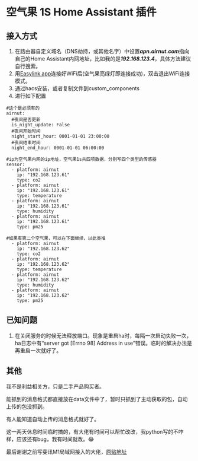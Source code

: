 # 空气果 1S Home Assistant 插件

## 接入方式

1. 在路由器自定义域名（DNS劫持，或其他名字）中设置***apn.airnut.com***指向自己的Home Assistant内网地址，比如我的是***192.168.123.4***，具体方法建议自行搜索。
2. 用[Easylink app](https://www.mxchip.com/easylink/)连接好WiFi后(空气果亮绿灯即连接成功)，双击退出WiFi连接模式。
3. 通过hacs安装，或者复制文件到custom_components
4. 进行如下配置

```
#这个是必须有的
airnut:
  #夜间是否更新
  is_night_update: False
  #夜间开始时间
  night_start_hour: 0001-01-01 23:00:00
  #夜间结束时间
  night_end_hour: 0001-01-01 06:00:00

#ip为空气果内网的ip地址，空气果1s共四项数据，分别写四个类型的传感器
sensor:
  - platform: airnut
    ip: "192.168.123.61"
    type: co2
  - platform: airnut
    ip: "192.168.123.61"
    type: temperature
  - platform: airnut
    ip: "192.168.123.61"
    type: humidity
  - platform: airnut
    ip: "192.168.123.61"
    type: pm25

#如果有第二个空气果，可以在下面继续，以此类推
  - platform: airnut
    ip: "192.168.123.62"
    type: co2
  - platform: airnut
    ip: "192.168.123.62"
    type: temperature
  - platform: airnut
    ip: "192.168.123.62"
    type: humidity
  - platform: airnut
    ip: "192.168.123.62"
    type: pm25

```

## 已知问题

1. 在关闭服务的时候无法释放端口。现象是重启ha时，每隔一次启动失败一次，ha日志中有“server got [Errno 98] Address in use”错误。临时的解决办法是再重启一次就好了。

## 其他

我不是利益相关方，只是二手产品购买者。

能抓到的消息格式都直接放在data文件中了，暂时只抓到了主动获取的包，自动上传的包没抓到。

有人能知道自动上传的消息格式就好了。

这一两天休息时间临时搞的，有大佬有时间可以帮忙改改，我python写的不咋样，应该还有bug，我有时间就改。😂

最后谢谢之前写斐讯M1局域网接入的大佬，[原贴地址](https://bbs.hassbian.com/thread-4952-1-1.html)

